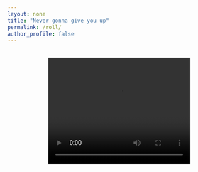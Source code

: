 ```yaml
---
layout: none
title: "Never gonna give you up"
permalink: /roll/
author_profile: false
---
```

<head>
 <!-- Global site tag (gtag.js) - Google Analytics -->
<script async src="https://www.googletagmanager.com/gtag/js?id=UA-157295670-1"></script>
<script>
  window.dataLayer = window.dataLayer || [];
  function gtag(){dataLayer.push(arguments);}
  gtag('js', new Date());

  gtag('config', 'UA-157295670-1');
</script>
</head>
<br>
<body>
<center>
<video width="320" height="240" autoplay>
  <source src="/files/Roll.mp4" type="video/webm">
  <source src="/files/Roll.mp4" type="video/mp4">
Your browser does not support the video tag.
</video></center>
